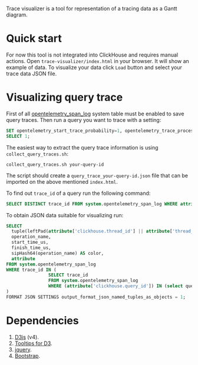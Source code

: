 Trace visualizer is a tool for representation of a tracing data as a Gantt diagram.

# Quick start
For now this tool is not integrated into ClickHouse and requires manual actions. Open `trace-visualizer/index.html` in your browser. It will show an example of data. To visualize your data click `Load` button and select your trace data JSON file.

# Visualizing query trace
First of all [opentelemetry_span_log](https://clickhouse.com/docs/en/operations/opentelemetry/) system table must be enabled to save query traces. Then run a query you want to trace with a setting:
```sql
SET opentelemetry_start_trace_probability=1, opentelemetry_trace_processors=1;
SELECT 1;
```

The easiest way to extract the query trace information is using `collect_query_traces.sh`:
```
collect_query_traces.sh your-query-id
```
The script should create a `query_trace_your-query-id.json` file that can be imported on the above mentioned `index.html`.

To find out `trace_id` of a query run the following command:
```sql
SELECT DISTINCT trace_id FROM system.opentelemetry_span_log WHERE attribute['clickhouse.query_id'] = 'your-query-id';
```

To obtain JSON data suitable for visualizing run:
```sql
SELECT
  tuple(leftPad(attribute['clickhouse.thread_id'] || attribute['thread_number'], 10, '0') as thread_id, parent_span_id)::Tuple(thread_id String, parent_span_id UInt64) AS group,
  operation_name,
  start_time_us,
  finish_time_us,
  sipHash64(operation_name) AS color,
  attribute
FROM system.opentelemetry_span_log
WHERE trace_id IN (
                SELECT trace_id
                FROM system.opentelemetry_span_log
                WHERE (attribute['clickhouse.query_id']) IN (select query_id from system.query_log where initial_query_id = 'your-query-id')
)
FORMAT JSON SETTINGS output_format_json_named_tuples_as_objects = 1;
```

# Dependencies
  1. [D3js](https://github.com/d3/d3) (v4).
  2. [Tooltips for D3](https://github.com/caged/d3-tip).
  3. [jquery](https://github.com/jquery/jquery).
  4. [Bootstrap](https://github.com/twbs/bootstrap).
